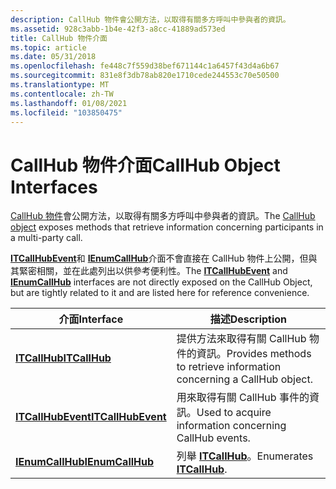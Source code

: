```yaml
---
description: CallHub 物件會公開方法，以取得有關多方呼叫中參與者的資訊。
ms.assetid: 928c3abb-1b4e-42f3-a8cc-41889ad573ed
title: CallHub 物件介面
ms.topic: article
ms.date: 05/31/2018
ms.openlocfilehash: fe448c7f559d38bef671144c1a6457f43d4a6b67
ms.sourcegitcommit: 831e8f3db78ab820e1710cede244553c70e50500
ms.translationtype: MT
ms.contentlocale: zh-TW
ms.lasthandoff: 01/08/2021
ms.locfileid: "103850475"
---
```

# <a name="callhub-object-interfaces"></a><span data-ttu-id="36b63-103">CallHub 物件介面</span><span class="sxs-lookup"><span data-stu-id="36b63-103">CallHub Object Interfaces</span></span>

<span data-ttu-id="36b63-104">[CallHub 物件](callhub-object.md)會公開方法，以取得有關多方呼叫中參與者的資訊。</span><span class="sxs-lookup"><span data-stu-id="36b63-104">The [CallHub object](callhub-object.md) exposes methods that retrieve information concerning participants in a multi-party call.</span></span>

<span data-ttu-id="36b63-105">[**ITCallHubEvent**](/windows/desktop/api/tapi3if/nn-tapi3if-itcallhubevent)和 [**IEnumCallHub**](/windows/desktop/api/tapi3if/nn-tapi3if-ienumcallhub)介面不會直接在 CallHub 物件上公開，但與其緊密相關，並在此處列出以供參考便利性。</span><span class="sxs-lookup"><span data-stu-id="36b63-105">The [**ITCallHubEvent**](/windows/desktop/api/tapi3if/nn-tapi3if-itcallhubevent) and [**IEnumCallHub**](/windows/desktop/api/tapi3if/nn-tapi3if-ienumcallhub) interfaces are not directly exposed on the CallHub Object, but are tightly related to it and are listed here for reference convenience.</span></span>



| <span data-ttu-id="36b63-106">介面</span><span class="sxs-lookup"><span data-stu-id="36b63-106">Interface</span></span>                                | <span data-ttu-id="36b63-107">描述</span><span class="sxs-lookup"><span data-stu-id="36b63-107">Description</span></span>                                                           |
|------------------------------------------|-----------------------------------------------------------------------|
| [<span data-ttu-id="36b63-108">**ITCallHub**</span><span class="sxs-lookup"><span data-stu-id="36b63-108">**ITCallHub**</span></span>](/windows/desktop/api/tapi3if/nn-tapi3if-itcallhub)           | <span data-ttu-id="36b63-109">提供方法來取得有關 CallHub 物件的資訊。</span><span class="sxs-lookup"><span data-stu-id="36b63-109">Provides methods to retrieve information concerning a CallHub object.</span></span> |
| [<span data-ttu-id="36b63-110">**ITCallHubEvent**</span><span class="sxs-lookup"><span data-stu-id="36b63-110">**ITCallHubEvent**</span></span>](/windows/desktop/api/tapi3if/nn-tapi3if-itcallhubevent) | <span data-ttu-id="36b63-111">用來取得有關 CallHub 事件的資訊。</span><span class="sxs-lookup"><span data-stu-id="36b63-111">Used to acquire information concerning CallHub events.</span></span>                |
| [<span data-ttu-id="36b63-112">**IEnumCallHub**</span><span class="sxs-lookup"><span data-stu-id="36b63-112">**IEnumCallHub**</span></span>](/windows/desktop/api/tapi3if/nn-tapi3if-ienumcallhub)     | <span data-ttu-id="36b63-113">列舉 [**ITCallHub**](/windows/desktop/api/tapi3if/nn-tapi3if-itcallhub)。</span><span class="sxs-lookup"><span data-stu-id="36b63-113">Enumerates [**ITCallHub**](/windows/desktop/api/tapi3if/nn-tapi3if-itcallhub).</span></span>                            |



 

 

 



